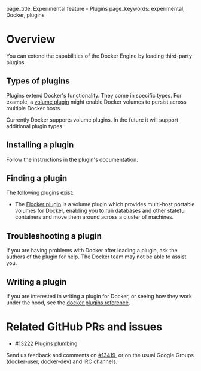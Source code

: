 page_title: Experimental feature - Plugins
page_keywords: experimental, Docker, plugins

# Overview

You can extend the capabilities of the Docker Engine by loading third-party
plugins.

## Types of plugins

Plugins extend Docker's functionality.  They come in specific types.  For
example, a [volume plugin](/experimental/plugins_volume) might enable Docker
volumes to persist across multiple Docker hosts.

Currently Docker supports volume plugins. In the future it will support
additional plugin types.

## Installing a plugin

Follow the instructions in the plugin's documentation.

## Finding a plugin

The following plugins exist:

* The [Flocker plugin](https://clusterhq.com/docker-plugin/) is a volume plugin
which provides multi-host portable volumes for Docker, enabling you to run
  databases and other stateful containers and move them around across a cluster
  of machines.

## Troubleshooting a plugin

If you are having problems with Docker after loading a plugin, ask the authors
of the plugin for help. The Docker team may not be able to assist you.

## Writing a plugin

If you are interested in writing a plugin for Docker, or seeing how they work
under the hood, see the [docker plugins reference](/experimental/plugin_api).

# Related GitHub PRs and issues

- [#13222](https://github.com/docker/docker/pull/13222) Plugins plumbing

Send us feedback and comments on [#13419](https://github.com/docker/docker/issues/13419),
or on the usual Google Groups (docker-user, docker-dev) and IRC channels.
